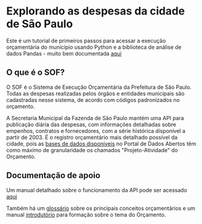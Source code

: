 # Explorando as despesas da cidade de São Paulo

Este é um tutorial de primeiros passos para acessar a execução orçamentária do município usando Python e a biblioteca de análise de dados Pandas - muito bem documentada [aqui](https://pandas.pydata.org/pandas-docs/stable/)

## O que é o SOF?

O SOF é o Sistema de Execução Orçamentária da Prefeitura de São Paulo. Todas as despesas realizadas pelos órgãos e entidades municipais são cadastradas nesse sistema, de acordo com códigos padronizados no orçamento.

A Secretaria Municipal da Fazenda de São Paulo mantém uma API para publicação diária das despesas, com informações detalhadas sobre empenhos, contratos e fornecedores, com a série histórica disponível a partir de 2003. É o registro orçamentário mais detalhado possível da cidade, pois as [bases de dados disponíveis](http://orcamento.sf.prefeitura.sp.gov.br/orcamento/execucao.html) no Portal de Dados Abertos têm como máximo de granularidade os chamados "Projeto-Atividade" do Orçamento.

## Documentação de apoio

Um manual detalhado sobre o funcionamento da API pode ser acessado [aqui](https://api.prodam.sp.gov.br/store/site/themes/fancy/templates/api/documentation/download.jag?tenant=null&resourceUrl=/registry/resource/_system/governance/apimgt/applicationdata/provider/admin/SOF/v2.1.0/documentation/files/MANUAL_SOF_API.pdf) 

Também há um [glossário](http://orcamento.sf.prefeitura.sp.gov.br/orcamento/uploads/glossario.pdf) sobre os principais conceitos orçamentários e um manual [introdutório](https://www.paulofreire.org/images/pdfs/livros/Cadernos_Formacao_Planejamento_Orcamento.pdf) para formação sobre o tema do Orçamento.


